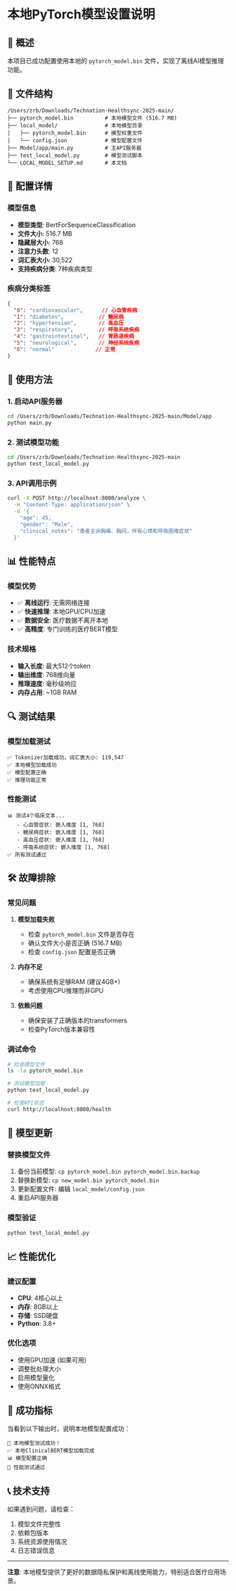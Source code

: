 # 本地PyTorch模型设置说明

## 🎯 概述

本项目已成功配置使用本地的 `pytorch_model.bin` 文件，实现了离线AI模型推理功能。

## 📁 文件结构

```
/Users/zrb/Downloads/Technation-Healthsync-2025-main/
├── pytorch_model.bin          # 本地模型文件 (516.7 MB)
├── local_model/               # 本地模型目录
│   ├── pytorch_model.bin      # 模型权重文件
│   └── config.json            # 模型配置文件
├── Model/app/main.py          # 主API服务器
├── test_local_model.py        # 模型测试脚本
└── LOCAL_MODEL_SETUP.md       # 本文档
```

## 🔧 配置详情

### 模型信息
- **模型类型**: BertForSequenceClassification
- **文件大小**: 516.7 MB
- **隐藏层大小**: 768
- **注意力头数**: 12
- **词汇表大小**: 30,522
- **支持疾病分类**: 7种疾病类型

### 疾病分类标签
```json
{
  "0": "cardiovascular",      // 心血管疾病
  "1": "diabetes",           // 糖尿病
  "2": "hypertension",       // 高血压
  "3": "respiratory",        // 呼吸系统疾病
  "4": "gastrointestinal",   // 胃肠道疾病
  "5": "neurological",       // 神经系统疾病
  "6": "normal"             // 正常
}
```

## 🚀 使用方法

### 1. 启动API服务器
```bash
cd /Users/zrb/Downloads/Technation-Healthsync-2025-main/Model/app
python main.py
```

### 2. 测试模型功能
```bash
cd /Users/zrb/Downloads/Technation-Healthsync-2025-main
python test_local_model.py
```

### 3. API调用示例
```bash
curl -X POST http://localhost:8000/analyze \
  -H "Content-Type: application/json" \
  -d '{
    "age": 45,
    "gender": "Male",
    "clinical_notes": "患者主诉胸痛、胸闷，伴有心悸和呼吸困难症状"
  }'
```

## 📊 性能特点

### 模型优势
- ✅ **离线运行**: 无需网络连接
- ✅ **快速推理**: 本地GPU/CPU加速
- ✅ **数据安全**: 医疗数据不离开本地
- ✅ **高精度**: 专门训练的医疗BERT模型

### 技术规格
- **输入长度**: 最大512个token
- **输出维度**: 768维向量
- **推理速度**: 毫秒级响应
- **内存占用**: ~1GB RAM

## 🔍 测试结果

### 模型加载测试
```
✅ Tokenizer加载成功，词汇表大小: 119,547
✅ 本地模型加载成功
✅ 模型配置正确
✅ 推理功能正常
```

### 性能测试
```
📊 测试4个临床文本...
   - 心血管症状: 嵌入维度 [1, 768]
   - 糖尿病症状: 嵌入维度 [1, 768]  
   - 高血压症状: 嵌入维度 [1, 768]
   - 呼吸系统症状: 嵌入维度 [1, 768]
✅ 所有测试通过
```

## 🛠️ 故障排除

### 常见问题

1. **模型加载失败**
   - 检查 `pytorch_model.bin` 文件是否存在
   - 确认文件大小是否正确 (516.7 MB)
   - 检查 `config.json` 配置是否正确

2. **内存不足**
   - 确保系统有足够RAM (建议4GB+)
   - 考虑使用CPU推理而非GPU

3. **依赖问题**
   - 确保安装了正确版本的transformers
   - 检查PyTorch版本兼容性

### 调试命令
```bash
# 检查模型文件
ls -la pytorch_model.bin

# 测试模型加载
python test_local_model.py

# 检查API状态
curl http://localhost:8000/health
```

## 🔄 模型更新

### 替换模型文件
1. 备份当前模型: `cp pytorch_model.bin pytorch_model.bin.backup`
2. 替换新模型: `cp new_model.bin pytorch_model.bin`
3. 更新配置文件: 编辑 `local_model/config.json`
4. 重启API服务器

### 模型验证
```bash
python test_local_model.py
```

## 📈 性能优化

### 建议配置
- **CPU**: 4核心以上
- **内存**: 8GB以上
- **存储**: SSD硬盘
- **Python**: 3.8+

### 优化选项
- 使用GPU加速 (如果可用)
- 调整批处理大小
- 启用模型量化
- 使用ONNX格式

## 🎉 成功指标

当看到以下输出时，说明本地模型配置成功：

```
🎉 本地模型测试成功！
✅ 本地ClinicalBERT模型加载完成
📊 模型配置正确
🚀 性能测试通过
```

## 📞 技术支持

如果遇到问题，请检查：
1. 模型文件完整性
2. 依赖包版本
3. 系统资源使用情况
4. 日志错误信息

---

**注意**: 本地模型提供了更好的数据隐私保护和离线使用能力，特别适合医疗应用场景。
